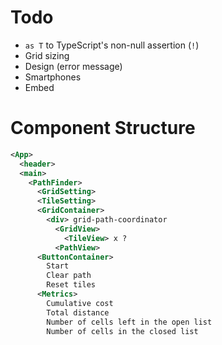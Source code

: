 # Todo

- `as T` to TypeScript's non-null assertion (`!`)
- Grid sizing
- Design (error message)
- Smartphones
- Embed

# Component Structure

```xml
<App>
  <header>
  <main>
    <PathFinder>
      <GridSetting>
      <TileSetting>
      <GridContainer>
        <div> grid-path-coordinator
          <GridView>
            <TileView> x ?
          <PathView>
      <ButtonContainer>
        Start
        Clear path
        Reset tiles
      <Metrics>
        Cumulative cost
        Total distance
        Number of cells left in the open list
        Number of cells in the closed list
```